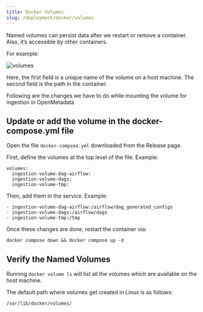 ```yaml
---
title: Docker Volumes
slug: /deployment/docker/volumes
---
```


Named volumes can persist data after we restart or remove a container. Also, it’s accessible by other containers.

For example:

<Image src="/images/deployment/docker/example-volumes.png" alt="volumes"/>

Here, the first field is a unique name of the volume on a host machine. The second field is the path in the container.

Following are the changes we have to do while mounting the volume for ingestion in OpenMetadata

## Update or add the volume in the docker-compose.yml file

Open the file `docker-compose.yml` downloaded from the Release page.

First, define the volumes at the top level of the file. Example:

```commandline
volumes:
  ingestion-volume-dag-airflow:
  ingestion-volume-dags:
  ingestion-volume-tmp:
```

Then, add them in the service. Example:

```commandline
- ingestion-volume-dag-airflow:/airflow/dag_generated_configs
- ingestion-volume-dags:/airflow/dags
- ingestion-volume-tmp:/tmp
```

Once these changes are done, restart the container via:

```commandline
docker compose down && docker compose up -d
```

## Verify the Named Volumes

Running `docker volume ls` will list all the volumes which are available on the host machine.

The default path where volumes get created in Linux is as follows:

```commandline
/var/lib/docker/volumes/
```

